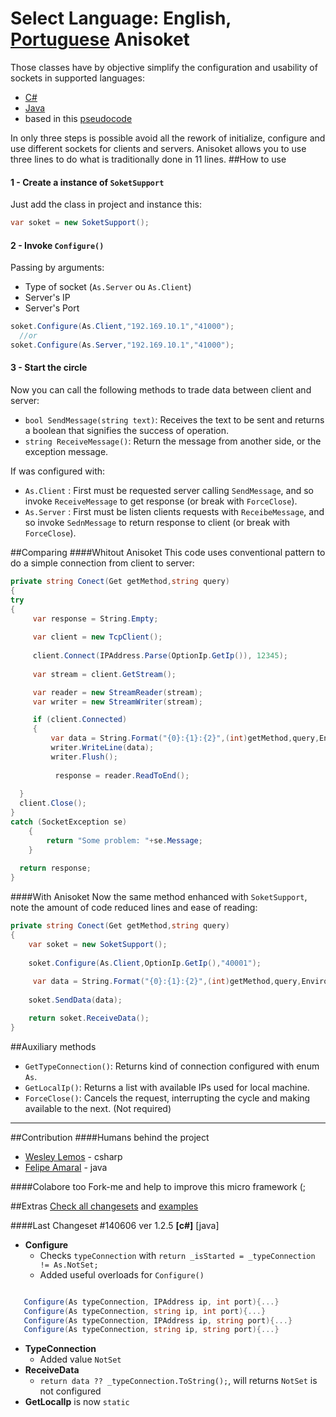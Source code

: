 Select Language: **English**, [Portuguese](https://github.com/AnisanWesley/anisan-college/blob/master/Anisoket/README-pt.md)
Anisoket
========

Those classes have by objective simplify the configuration and usability of sockets in supported languages:
* [C#](https://github.com/AnisanWesley/anisan-college/blob/master/Anisoket/src/csharp/SoketSupport.cs)
* [Java](https://github.com/AnisanWesley/anisan-college/blob/master/Anisoket/src/java/SoketSupport.java)
* based in this [pseudocode](https://github.com/AnisanWesley/anisan-college/blob/master/Anisoket/src/pseudo-code/SoketSupport.pc)
 
In only three steps is possible avoid all the rework of initialize, configure and use different sockets for clients and servers.
Anisoket allows you to use three lines to do what is traditionally done in 11 lines.
##How to use


#### 1 - Create a instance of `SoketSupport`
Just add the class in project and instance this:
```csharp
var soket = new SoketSupport();
```

#### 2 - Invoke `Configure()` 
Passing by arguments:
* Type of socket (`As.Server` ou `As.Client`)
* Server's IP
* Server's Port

```csharp
soket.Configure(As.Client,"192.169.10.1","41000"); 
  //or
soket.Configure(As.Server,"192.169.10.1","41000");
```
#### 3 - Start the circle
Now you can call the following methods to trade data between client and server:
* `bool SendMessage(string text)`: Receives the text to be sent and returns a boolean that signifies the success of operation.
* `string ReceiveMessage()`: Return the message from another side, or the exception message.

If was configured with:
* `As.Client` : First must be requested server calling `SendMessage`, and so invoke `ReceiveMessage` to get response (or break with `ForceClose`).
* `As.Server` : First must be listen clients requests with `ReceibeMessage`, and so invoke `SednMessage` to return response to client (or break with `ForceClose`).

##Comparing
####Whitout Anisoket 
This code uses conventional pattern to do a simple connection from client to server:

```csharp
private string Conect(Get getMethod,string query)
{
try
{
     var response = String.Empty;
 
     var client = new TcpClient();
 
     client.Connect(IPAddress.Parse(OptionIp.GetIp()), 12345);
      
     var stream = client.GetStream();

     var reader = new StreamReader(stream);
     var writer = new StreamWriter(stream);

     if (client.Connected)
     {
         var data = String.Format("{0}:{1}:{2}",(int)getMethod,query,Environment.MachineName)
         writer.WriteLine(data);
         writer.Flush();
 
          response = reader.ReadToEnd();
                
  }
  client.Close();
}
catch (SocketException se)
    {
        return "Some problem: "+se.Message;
    }
  
  return response;
}
```
####With Anisoket
Now the same method enhanced with `SoketSupport`, note the amount of code reduced lines and ease of reading:

```csharp
private string Conect(Get getMethod,string query)
{
    var soket = new SoketSupport();
                
    soket.Configure(As.Client,OptionIp.GetIp(),"40001");
             
     var data = String.Format("{0}:{1}:{2}",(int)getMethod,query,Environment.MachineName)
             
    soket.SendData(data);

    return soket.ReceiveData();
}
```
##Auxiliary methods
* `GetTypeConnection()`: Returns kind of connection configured with enum `As`.
* `GetLocalIp()`: Returns a list with available IPs used for local machine.
* `ForceClose()`: Cancels the request, interrupting the cycle and making available to the next. (Not required)

---
##Contribution
####Humans behind the project

* [Wesley Lemos](https://github.com/AnisanWesley) - csharp
* [Felipe Amaral](https://github.com/furflez) - java
 
####Colabore too
Fork-me and help to improve this micro framework (;

##Extras
[Check all changesets](https://github.com/AnisanWesley/anisan-college/blob/master/Anisoket/Changelog.md) and [examples](https://github.com/AnisanWesley/anisan-college/tree/master/Anisoket/samples)

####Last Changeset #140606 ver 1.2.5
**[c#]** [java]

* **Configure**
   * Checks `typeConnection` with `return _isStarted = _typeConnection != As.NotSet;`
   * Added useful overloads for `Configure()`
````csharp

   Configure(As typeConnection, IPAddress ip, int port){...}
   Configure(As typeConnection, string ip, int port){...}
   Configure(As typeConnection, IPAddress ip, string port){...}
   Configure(As typeConnection, string ip, string port){...}
````
* **TypeConnection**
   * Added value `NotSet` 
* **ReceiveData** 
   * `return data ?? _typeConnection.ToString();`, will returns `NotSet` is not configured
* **GetLocalIp** is now `static`

